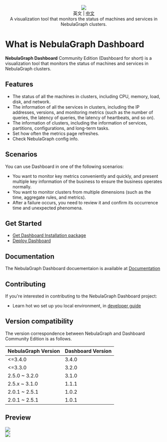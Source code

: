 <p align="center">
  <img src="https://www-cdn.nebula-graph.com.cn/nebula-website-5.0/images/dashboard-repo-logo.png"/>
  <br>英文 | <a href="./README-CN.md">中文</a>
  <br>A visualization tool that monitors the status of machines and services in NebulaGraph clusters.<br>
</p>

# What is NebulaGraph Dashboard
**NebulaGraph Dashboard** Community Edition (Dashboard for short) is a visualization tool that monitors the status of machines and services in NebulaGraph clusters. 

## Features
- The status of all the machines in clusters, including CPU, memory, load, disk, and network.
- The information of all the services in clusters, including the IP addresses, versions, and monitoring metrics (such as the number of queries, the latency of queries, the latency of heartbeats, and so on).
- The information of clusters, including the information of services, partitions, configurations, and long-term tasks.
- Set how often the metrics page refreshes.
- Check NebulaGraph config info.

## Scenarios
You can use Dashboard in one of the following scenarios:
- You want to monitor key metrics conveniently and quickly, and present multiple key information of the business to ensure the business operates normally.
- You want to monitor clusters from multiple dimensions (such as the time, aggregate rules, and metrics).
- After a failure occurs, you need to review it and confirm its occurrence time and unexpected phenomena.

## Get Started
- <a href="https://github.com/vesoft-inc/nebula-dashboard/releases" _blank>Get Dashboard Installation package</a>
- <a href="DEPLOY.md" _blank>Deploy Dashboard</a>

## Documentation
The NebulaGraph Dashboard docuementaion is available at <a href= "https://docs.nebula-graph.com.cn/master/nebula-dashboard/2.deploy-dashboard/#docker_compose_dashboard">Documentation</a> 

## Contributing
If you're interested in contributing to the NebulaGraph Dashboard project:
- Learn hot wo set up you local environment, in <a href="CONTRIBUTE.md" _blank>developer guide</a>

## Version compatibility
The version correspondence between NebulaGraph and Dashboard Community Edition is as follows.

|NebulaGraph Version|Dashboard Version|
|:---|:---|
|<=3.4.0        |3.4.0|
|<=3.3.0        |3.2.0|
|2.5.0 ~ 3.2.0|3.1.0|
|2.5.x ~ 3.1.0|1.1.1|
|2.0.1 ~ 2.5.1|1.0.2|
|2.0.1 ~ 2.5.1|1.0.1|

## Preview

<img src="https://www-cdn.nebula-graph.com.cn/nebula-website-5.0/images/nebula-dashboard-login.png"/>
<br />
<img src="https://docs-cdn.nebula-graph.com.cn/figures/overview1-221103-cn.png"/>
